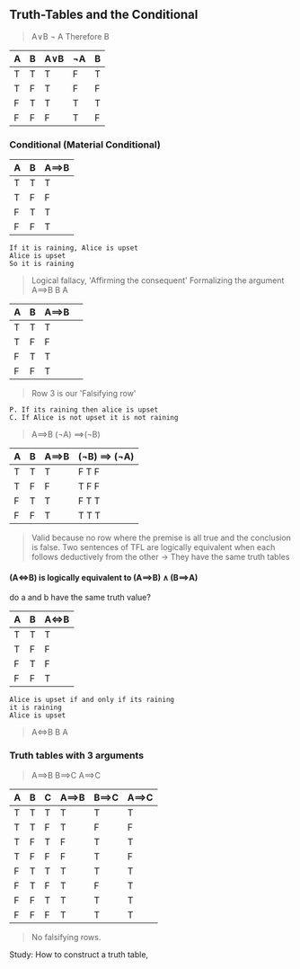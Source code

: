 ## Truth-Tables and the Conditional
>A$\lor$B
>$\neg$ A
>Therefore B

| A   | B   | A$\lor$B | $\neg$A | B   |
| --- | --- | -------- | ------- | --- |
| T   | T   | T        | F       | T   |
| T   | F   | T        | F       | F   |
| F   | T   | T        | T       | T   |
| F   | F   | F        | T       | F   |
### Conditional (Material Conditional)

| A   | B   | A$\implies$B |
| --- | --- | ------------ |
| T   | T   | T            |
| T   | F   | F            |
| F   | T   | T            |
| F   | F   | T            |
```
If it is raining, Alice is upset
Alice is upset
So it is raining
```
> Logical fallacy, 'Affirming the consequent'
> Formalizing the argument
> A$\implies$B
> B
> A

| A   | B   | A$\implies$B |     |
| --- | --- | ------------ | --- |
| T   | T   | T            |     |
| T   | F   | F            |     |
| F   | T   | T            |     |
| F   | F   | T            |     |
> Row 3 is our 'Falsifying row'

```
P. If its raining then alice is upset
C. If Alice is not upset it is not raining
```
> A$\implies$B
> ($\neg$A) $\implies$($\neg$B)

| A   | B   | A$\implies$B | ($\neg$B) $\implies$ ($\neg$A) |
| --- | --- | ------------ | ------------------------------ |
| T   | T   | T            | F        T        F            |
| T   | F   | F            | T        F        F            |
| F   | T   | T            | F        T        T            |
| F   | F   | T            | T        T        T            |
>Valid because no row where the premise is all true and the conclusion is false. 
> Two sentences of TFL are logically equivalent when each follows deductively from the other -> They have the same truth tables

#### (A$\iff$B) is logically equivalent to (A$\implies$B)  $\land$ (B$\implies$A)
do a and b have the same truth value?

| A   | B   | A$\iff$B |
| --- | --- | -------- |
| T   | T   | T        |
| T   | F   | F        |
| F   | T   | F        |
| F   | F   | T        |
```
Alice is upset if and only if its raining
it is raining 
Alice is upset
```
> A$\iff$B
> B
> A

### Truth tables with 3 arguments
>A$\implies$B
>B$\implies$C
>A$\implies$C

| A   | B   | C   | A$\implies$B | B$\implies$C | A$\implies$C |
| --- | --- | --- | ------------ | ------------ | ------------ |
| T   | T   | T   | T            | T            | T            |
| T   | T   | F   | T            | F            | F            |
| T   | F   | T   | F            | T            | T            |
| T   | F   | F   | F            | T            | F            |
| F   | T   | T   | T            | T            | T            |
| F   | T   | F   | T            | F            | T            |
| F   | F   | T   | T            | T            | T            |
| F   | F   | F   | T            | T            | T            |
>No falsifying rows. 

Study: How to construct a truth table, 